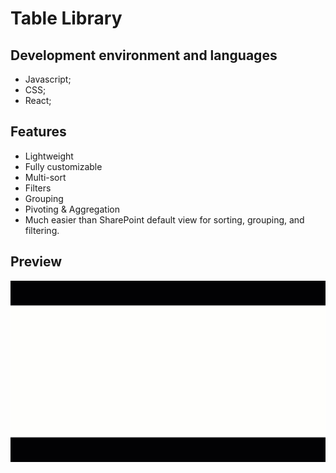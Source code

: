 # Table Library

## Development environment and languages
- Javascript;
- CSS;
- React;

## Features
- Lightweight
- Fully customizable
- Multi-sort
- Filters
- Grouping
- Pivoting & Aggregation
- Much easier than SharePoint default view for sorting, grouping, and filtering.


## Preview
![GitHub Logo](/img/Table.gif)
